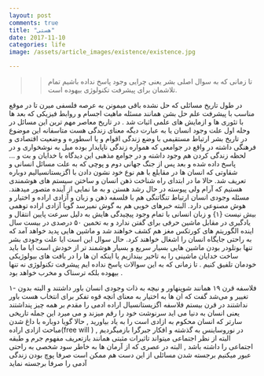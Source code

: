 ```yaml
---
layout: post
comments: true
title: "هستی"
date: 2017-11-10
categories: life
image: /assets/article_images/existence/existence.jpg

---
```

>>تا زمانی که به سوال اصلی بشر یعنی چرایی وجود پاسخ نداده باشیم تمام تلاشمان برای پیشرفت تکنولوژی بیهوده است. 

در طول تاریخ مسائلی که حل نشده باقی میمونن به عرصه فلسفی میرن تا در موقع مناسب با پیشرفت علم حل بشن همانند  مسئله ماهیت اجسام و روابط فیزیکی که بعد ها با تئوری ها و ازمایش های علمی اثبات شد . در تاریخ معاصر مهم ترین این مسائل در وحله اول علت وجود انسان یا به عبارت دیگه معنای زندگی هست متاسفانه این موضوع در تاریخ بشر ارتباط مستقیمی با وضع زندگی اقوام و یا اسطوره و وضعیت اقتصادی و فرهنگی داشته در واقع در جوامعی که همواره زندگی ناپایدار بوده میل به نوشخواری و در لحظه زندگی کردن هم وجود داشته و در جوامع مذهبی این دیدگاه با خدایان و بت و … پاسخ داده شده و بعد پس از جنگ جهانی دوم و پوچی که به علت مسائل انسانی و شقاوتی که انسان ها در مقابلع با هم نوع خود نشون دادن با اگزیستانسیالیم دوباره تعریف شد.
حالا ما در ابتدای راه شناخت ذهن انسان و ساختن سیستم های هوشمندی هستیم که آرام ولی پیوسته در حال رشد هستن و به ما نمایی از آینده متصور میدهند. 
مسئله وجودی انسان ارتباط تنگاتنگی هم با فلسفه ذهن و زبان و آزادی اراده و اختیار و هوش مصنوعی دارد.
البته خبرهای خوبی هم به گوش نمیرسد گویا آزادی اراده توهمی بیش نیست {۱} و زبان انسانی با تمام وجود پیچیدگی هایش به دلیل سرعت پایین انتقال و یادگیری در مقابل ماشین حرفی برای گفتن ندارد و به تخمین ۵۰ درصدی در بیست سال اینده الگوریتم های کورتکس مغز هم کشف خواهند شد و ماشین هایی پدید خواهد آمد که به راحتی جایگاه انسان را اشغال خواهند کرد. حال سوال این است ایا علت وجودی بشر تنها بوتلودر بودن ماشین هایی بسیار سریع و بسیار هوشمند تر از خودش است ایا ما باید ساخت خدایان ماشینی را به تاخیر بیندازیم یا اینکه ان ها را در بافت های بیولوژيکی خودمان تلفیق کنیم . 
تا زمانی که به این سوالات پاسخ نداده ایم پیشرفت تکنولوژی نه تنها بیهوده بلکه ترسناک و مخرب خواهد بود . 

۱- فلاسفه قرن ۱۹ همانند شوپنهاور و نیچه به ذات وجودی انسان باور داشتند و البته بدون تغییر و می‌شد گفت که ان ها به اختیار به معنای انچه قوه تفکر برای انتخاب هست باور نداشتند در قرن بیستم فلاسفه اگزیستانسیال اراده ادمی را مقدم بر همه چیز پنداشتند یعنی انسان به دنیا می اید سرنوشت خود را رقم میزند و می میرد این جمله تاریخی سارتر که انسان محکوم به ازادی است را به یاد بیاورید ,  حالا گویا دوباره با داغ شدن مباحث ازادی اراده(free will ) در نوروساینس به گذشته و افکار جبرگرا بازمیگردیم , البته از نظر اجتماعی میتواند تاثیرات مثبتی همانند بازتعریف مفهوم جرم و طبقه اجتماعی را داشته باشد , البته در عصری که از آرمان ها به خاطر سود شخصی به راحتی عبور میکنیم برجسته شدن مسائلی از این دست هم ممکن است صرفا پوچ بودن زندگی آدمی را صرفا برجسته نماید 
